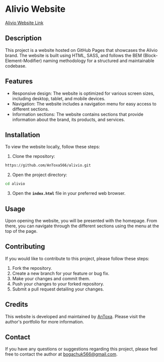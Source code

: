 # Alivio Website
[Alivio Website Link](https://antoxa566.github.io/alivio/)

## Description
This project is a website hosted on GitHub Pages that showcases the Alivio brand. The website is built using HTML, SASS, and follows the BEM (Block-Element-Modifier) naming methodology for a structured and maintainable codebase.

## Features
* Responsive design: The website is optimized for various screen sizes, including desktop, tablet, and mobile devices.
* Navigation: The website includes a navigation menu for easy access to different sections.
* Information sections: The website contains sections that provide information about the brand, its products, and services.

## Installation
To view the website locally, follow these steps:
1. Clone the repository:
```bash
https://github.com/AnToxa566/alivio.git
```
2. Open the project directory:
```bash
cd alivio
```
3. Open the **`index.html`** file in your preferred web browser.

## Usage
Upon opening the website, you will be presented with the homepage. From there, you can navigate through the different sections using the menu at the top of the page.

## Contributing
If you would like to contribute to this project, please follow these steps:

1. Fork the repository.
2. Create a new branch for your feature or bug fix.
3. Make your changes and commit them.
4. Push your changes to your forked repository.
5. Submit a pull request detailing your changes.

## Credits
This website is developed and maintained by [AnToxa](https://antoxa566.github.io/resume). Please visit the author's portfolio for more information.

## Contact
If you have any questions or suggestions regarding this project, please feel free to contact the author at [bogachuk566@gmail.com](mailto:bogachuk566@gmail.com).

